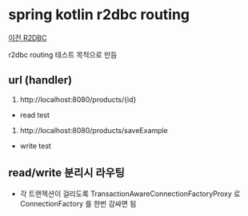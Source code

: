 # spring kotlin r2dbc routing

[이전 R2DBC](https://github.com/yoyojyv/kotlin-webflux-r2dbc) 

r2dbc routing 테스트 목적으로 만듬  

## url (handler)
1. http://localhost:8080/products/{id}
- read test

1. http://localhost:8080/products/saveExample
- write test

## read/write 분리시 라우팅 
- 각 트랜젝션이 걸리도록 TransactionAwareConnectionFactoryProxy 로 ConnectionFactory 를 한번 감싸면 됨 
